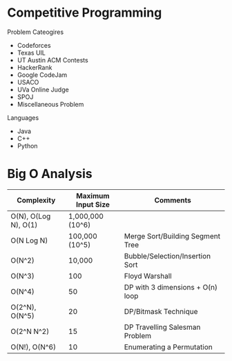 # Competitive Programming

Problem Cateogires
- Codeforces
- Texas UIL
- UT Austin ACM Contests
- HackerRank
- Google CodeJam
- USACO
- UVa Online Judge
- SPOJ
- Miscellaneous Problem

Languages
- Java
- C++
- Python

# Big O Analysis
| Complexity           | Maximum Input Size | Comments                         |
|----------------------|--------------------|----------------------------------|
| O(N), O(Log N), O(1) | 1,000,000 (10^6)   |                                  |
| O(N Log N)           | 100,000 (10^5)     | Merge Sort/Building Segment Tree |
| O(N^2)               | 10,000             | Bubble/Selection/Insertion Sort  |
| O(N^3)               | 100                | Floyd Warshall                   |
| O(N^4)               | 50                 | DP with 3 dimensions + O(n) loop |
| O(2^N), O(N^5)       | 20                 | DP/Bitmask Technique             |
| O(2^N N^2)           | 15                 | DP Travelling Salesman Problem   |
| O(N!), O(N^6)        | 10                 | Enumerating a Permutation        |
